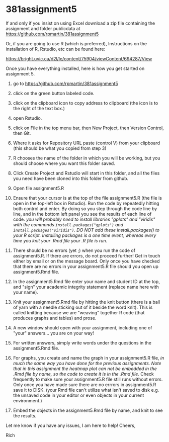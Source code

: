 # 381assignment5


If and only if you insist on using Excel download a zip file containing the assignment and folder publicdata at  https://github.com/rpmartin/381assignment5  

Or, if you are going to use R (which is preferred), Instructions on the installation of R, Rstudio, etc can be found here:

https://bright.uvic.ca/d2l/le/content/75904/viewContent/694287/View

Once you have everything installed, here is how you get started on assignment 5.

1) go to  https://github.com/rpmartin/381assignment5

2) click on the green button labeled code.

3) click on the clipboard icon to copy address to clipboard (the icon is to the right of the text box.)

4) open Rstudio.

5) click on File in the top menu bar, then New Project, then Version Control, then Git.

6) Where it asks for Repository URL paste (control V) from your clipboard (this should be what you copied from step 3)

7) R chooses the name of the folder in which you will be working, but you should choose where you want this folder saved.

8) Click Create Project and Rstudio will start in this folder, and all the files you need have been cloned into this folder from github.

9) Open file assignment5.R

10) Ensure that your cursor is at the top of the file assignment5.R (the file is open in the top-left box in Rstudio).  Run the code by repeatedly hitting both control and enter. By doing so you step through the code line by line, and in the bottom left panel you see the results of each line of code.  *you will probably need to install libraries "gplots" and "viridis" with the commands `install.packages("gplots")` and `install.packages("viridis")`. DO NOT add these install.packages() to your R script.  Installing packages is a one time event, whereas every time you knit your .Rmd file your .R file is run.*

11) There should be no errors (yet ;) when you run the code of assignment5.R.  If there are errors, do not proceed further!  Get in touch either by email or on the message board. Only once you have checked that there are no errors in your assignment5.R file should you open up assignment5.Rmd file.

12) In the assignment5.Rmd file enter your name and student ID at the top, and "sign" your academic integrity statement (replace name here with your name).

13) Knit your assignment5.Rmd file by hitting the knit button (there is a ball of yarn with a needle sticking out of it beside the word knit).  This is called knitting because we are "weaving" together R code (that produces graphs and tables) and prose.

14) A new window should open with your assignment, including one of "your" answers... you are on your way!

15) For written answers, simply write words under the questions in the assignment5.Rmd file.

16) For graphs, you create and name the graph in your assignment5.R file, *in much the same way you have done for the previous assignments. Note that in this assignment the heatmap plot can not be embedded in the .Rmd file by name, so the code to create it is in the .Rmd file.*  Check frequently to make sure your assignment5.R file still runs without errors.  Only once you have made sure there are no errrors in assignment5.R save it to DISK. (your Rmd file can't utilize what isn't saved to disk e.g. the unsaved code in your editor or even objects in your current environment.)

17) Embed the objects in the assignment5.Rmd file by name, and knit to see the results.

Let me know if you have any issues, I am here to help!  Cheers,

Rich
